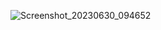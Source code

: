 ![Screenshot_20230630_094652](https://github.com/Qoutip/silver-octo-tribble/assets/138122166/71ec543c-2f0f-4138-9671-a523e0db6be4)
